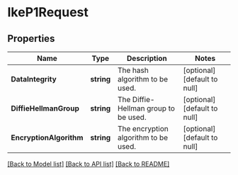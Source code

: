 # IkeP1Request

## Properties
Name | Type | Description | Notes
------------ | ------------- | ------------- | -------------
**DataIntegrity** | **string** | The hash algorithm to be used. | [optional] [default to null]
**DiffieHellmanGroup** | **string** | The Diffie-Hellman group to be used. | [optional] [default to null]
**EncryptionAlgorithm** | **string** | The encryption algorithm to be used. | [optional] [default to null]

[[Back to Model list]](../README.md#documentation-for-models) [[Back to API list]](../README.md#documentation-for-api-endpoints) [[Back to README]](../README.md)


